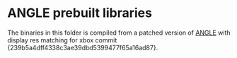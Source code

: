 # ANGLE prebuilt libraries
The binaries in this folder is compiled from a patched version of [ANGLE](https://github.com/xbox-homebrew/angle) with display res matching for xbox commit {239b5a4dff4338c3ae39dbd5399477f65a16ad87}.
